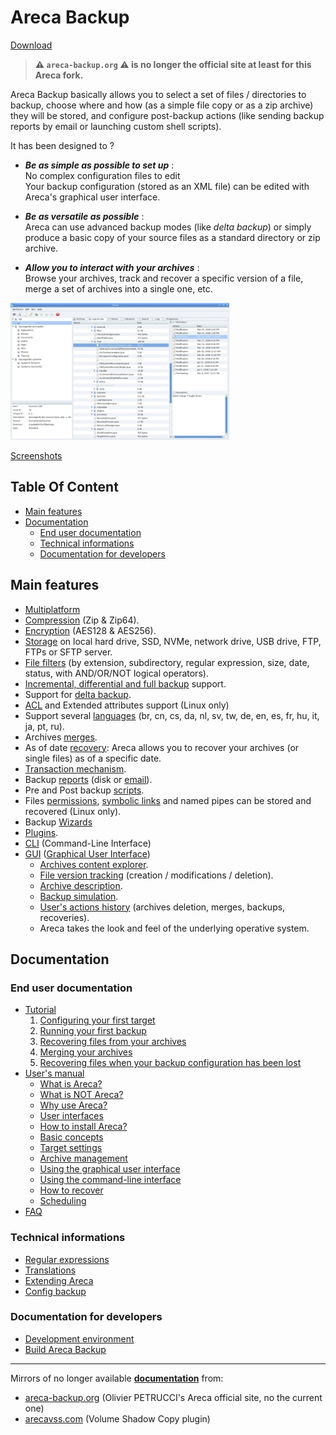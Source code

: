 # Areca Backup

[Download](https://sourceforge.net/projects/areca-backup/files/)

> **:warning: `areca-backup.org` :warning: is no longer the official site at least for this Areca fork.**

Areca Backup basically allows you to select a set of files / directories to backup,
choose where and how (as a simple file copy or as a zip archive) they will be stored,
and configure post-backup actions (like sending backup reports by email or launching custom shell scripts).

It has been designed to ?

- ***Be as simple as possible to set up*** :<br>
  No complex configuration files to edit<br>
  Your backup configuration (stored as an XML file)
  can be edited with Areca's graphical user interface.

- ***Be as versatile as possible*** :<br>
  Areca can use advanced backup modes (like *delta backup*)
  or simply produce a basic copy of your source files as a standard directory
  or zip archive.

- ***Allow you to interact with your archives*** :<br>
  Browse your archives, track and recover a specific version of a file,
  merge a set of archives into a single one, etc.

[![](docs/user/images/main_sc.jpg)](docs/user/screenshots.md "See more screenshots")

[Screenshots](docs/user/screenshots.md)


## Table Of Content

- [Main features](#main-features)
- [Documentation](#documentation)
  - [End user documentation](#end-user-documentation)
  - [Technical informations](#technical-informations)
  - [Documentation for developers](#documentation-for-developers)


## Main features

- [Multiplatform](docs/user/documentation.md#how-to-install-areca-)
- [Compression](docs/user/documentation.md#compression) (Zip & Zip64).
- [Encryption](docs/user/documentation.md#encryption) (AES128 & AES256).
- [Storage](docs/user/documentation.md#target-settings)
  on local hard drive, SSD, NVMe, network drive, USB drive, FTP, FTPs or SFTP server.
- [File filters](docs/user/documentation.md#file-filters)
  (by extension, subdirectory, regular expression, size, date, status, with AND/OR/NOT logical operators).
- [Incremental, differential and full backup](docs/user/documentation.md#backup-types) support.
- Support for [delta backup](docs/user/documentation.md#storage-modes).
- [ACL](docs/user/faq.md#acl-and-extended-attributes-support-)
  and Extended attributes support (Linux only)
- Support several [languages](docs/user/documentation.md#translations)
  (br, cn, cs, da, nl, sv, tw, de, en, es, fr, hu, it, ja, pt, ru).
- Archives [merges](docs/user/documentation.md#merge).
- As of date [recovery](docs/user/documentation.md#how-to-recover):
  Areca allows you to recover your archives (or single files) as of a specific date.
- [Transaction mechanism](docs/user/features.md#backup-engine-features-).
- Backup [reports](docs/user/documentation.md#prepost-processing)
  (disk or [email](docs/user/images/linux/original/email.jpg)).
- Pre and Post backup [scripts](docs/user/documentation.md#prepost-processing).
- Files [permissions](docs/user/documentation.md#files-management),
  [symbolic links](docs/user/documentation.md#file-filters)
  and named pipes can be stored and recovered (Linux only).
- Backup [Wizards](docs/user/documentation.md#using-the-wizards)
- [Plugins](docs/user/documentation.md#extending-areca).
- [CLI](docs/user/documentation.md#command-line-interface)
  (Command-Line Interface)
- [GUI](docs/user/documentation.md#gui)
  ([Graphical User Interface](docs/user/screenshots.md "Screenshots"))
    - [Archives content explorer](docs/user/images/linux/original/physical_view.jpg).
    - [File version tracking](docs/user/images/linux/original/logical_view.jpg)
      (creation / modifications / deletion).
    - [Archive description](docs/user/images/linux/original/detail_properties.jpg).
    - [Backup simulation](docs/user/images/linux/original/simulation.jpg).
    - [User's actions history](docs/user/images/linux/original/history.jpg)
      (archives deletion, merges, backups, recoveries).
    - Areca takes the look and feel of the underlying operative system.


## Documentation

### End user documentation

- [Tutorial](docs/user/tutorial.md)
  1. [Configuring your first target](docs/user/tutorial1.md)
  2. [Running your first backup](docs/user/tutorial2.md)
  3. [Recovering files from your archives](docs/user/tutorial3.md)
  4. [Merging your archives](docs/user/tutorial4.md)
  5. [Recovering files when your backup configuration has been lost](docs/user/tutorial5.md)
- [User's manual](docs/user/documentation.md)
  - [What is Areca?](docs/user/documentation.md#what-is-areca-)
  - [What is NOT Areca?](docs/user/documentation.md#what-is-not-areca-)
  - [Why use Areca?](docs/user/documentation.md#why-use-areca-)
  - [User interfaces](docs/user/documentation.md#user-interfaces)
  - [How to install Areca?](docs/user/documentation.md#how-to-install-areca-)
  - [Basic concepts](docs/user/documentation.md#basic-concepts)
  - [Target settings](docs/user/documentation.md#target-settings)
  - [Archive management](docs/user/documentation.md#archive-management)
  - [Using the graphical user interface](docs/user/documentation.md#using-the-graphical-user-interface)
  - [Using the command-line interface](docs/user/documentation.md#using-the-command-line-interface)
  - [How to recover](docs/user/documentation.md#how-to-recover)
  - [Scheduling](docs/user/documentation.md#scheduling)
- [FAQ](docs/user/faq.md)

### Technical informations

- [Regular expressions](docs/user/regex.md)
- [Translations](docs/user/documentation.md#translations)
- [Extending Areca](docs/user/documentation.md#extending-areca)
- [Config backup](docs/user/config_backup.md)

### Documentation for developers

- [Development environment](docs/developer/development-environment.md)
- [Build Areca Backup](docs/developer/building.md)

---

Mirrors of no longer available [**documentation**](https://bugtamer.github.io/areca-backup-legacy-documentation/) from:
- [areca-backup.org](https://bugtamer.github.io/areca-backup-legacy-documentation/areca-backup.org/) (Olivier PETRUCCI's Areca official site, no the current one)
- [arecavss.com](https://bugtamer.github.io/areca-backup-legacy-documentation/arecavss.com/)
  (Volume Shadow Copy plugin)
